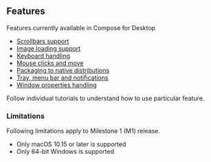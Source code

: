  ## Features

Features currently available in Compose for Desktop
   * [Scrollbars support](tutorials/Scrollbars/README.md)
   * [Image loading support](tutorials/Image_And_Icons_Manipulations/README.md)
   * [Keyboard handling](tutorials/Keyboard/README.md)
   * [Mouse clicks and move](tutorials/Mouse_Events/README.md)
   * [Packaging to native distributions](tutorials/Native_distributions_and_local_execution/README.md)
   * [Tray, menu bar and notifications](tutorials/Tray_Notifications_MenuBar/README.md)
   * [Window properties handling](tutorials/Window_API/README.md)

Follow individual tutorials to understand how to use particular feature.

### Limitations

Following limitations apply to Milestone 1 (M1) release.

  * Only macOS 10.15 or later is supported
  * Only 64-bit Windows is supported
